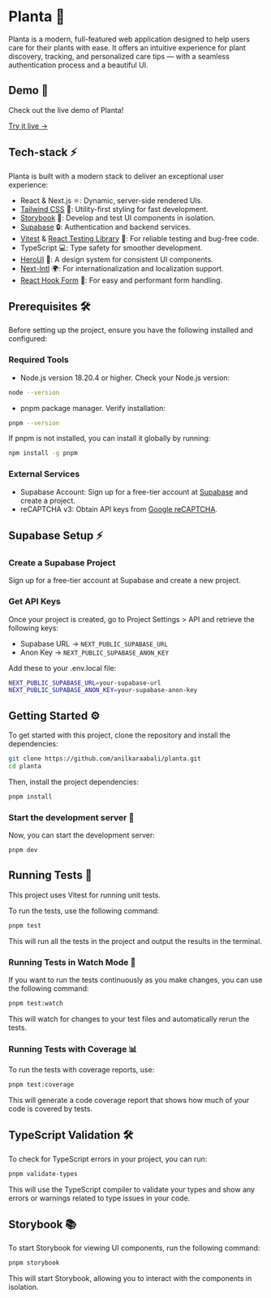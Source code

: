 # Planta 🌿

Planta is a modern, full-featured web application designed to help users care for their plants with ease. It offers an intuitive experience for plant discovery, tracking, and personalized care tips — with a seamless authentication process and a beautiful UI.

## Demo 🎥

Check out the live demo of Planta!

[Try it live →](https://acme-commerce-beta.vercel.app/)

## Tech-stack ⚡

Planta is built with a modern stack to deliver an exceptional user experience:

- React & Next.js ⚛️: Dynamic, server-side rendered UIs.
- [Tailwind CSS](https://tailwindcss.com/) 🌈: Utility-first styling for fast development.
- [Storybook](https://storybook.js.org/) 📖: Develop and test UI components in isolation.
- [Supabase](https://supabase.com/) 🔒: Authentication and backend services.
- [Vitest](https://vitest.dev/) & [React Testing Library](https://testing-library.com/) 🧪: For reliable testing and bug-free code.
- TypeScript 💻: Type safety for smoother development.
- [HeroUI](https://www.heroui.com/) 🎨: A design system for consistent UI components.
- [Next-Intl](https://next-intl.dev/) 🌍: For internationalization and localization support.
- [React Hook Form](https://react-hook-form.com/) 📝: For easy and performant form handling.

## Prerequisites 🛠️

Before setting up the project, ensure you have the following installed and configured:

### Required Tools

- Node.js version 18.20.4 or higher. Check your Node.js version:

```bash
node --version
```

- pnpm package manager. Verify installation:

```bash
pnpm --version
```

If pnpm is not installed, you can install it globally by running:

```bash
npm install -g pnpm
```

### External Services

- Supabase Account: Sign up for a free-tier account at [Supabase](https://supabase.com/) and create a project.
- reCAPTCHA v3: Obtain API keys from [Google reCAPTCHA](https://www.google.com/recaptcha/admin/site/716490403).

## Supabase Setup ⚡

### Create a Supabase Project

Sign up for a free-tier account at Supabase and create a new project.

### Get API Keys

Once your project is created, go to Project Settings > API and retrieve the following keys:

- Supabase URL → `NEXT_PUBLIC_SUPABASE_URL`
- Anon Key → `NEXT_PUBLIC_SUPABASE_ANON_KEY`

Add these to your .env.local file:

```bash
NEXT_PUBLIC_SUPABASE_URL=your-supabase-url
NEXT_PUBLIC_SUPABASE_ANON_KEY=your-supabase-anon-key
```

## Getting Started ⚙️

To get started with this project, clone the repository and install the dependencies:

```bash
git clone https://github.com/anilkaraabali/planta.git
cd planta
```

Then, install the project dependencies:

```bash
pnpm install
```

### Start the development server 🚀

Now, you can start the development server:

```bash
pnpm dev
```

## Running Tests 🧪

This project uses Vitest for running unit tests.

To run the tests, use the following command:

```bash
pnpm test
```

This will run all the tests in the project and output the results in the terminal.

### Running Tests in Watch Mode 👀

If you want to run the tests continuously as you make changes, you can use the following command:

```bash
pnpm test:watch
```

This will watch for changes to your test files and automatically rerun the tests.

### Running Tests with Coverage 📊

To run the tests with coverage reports, use:

```bash
pnpm test:coverage
```

This will generate a code coverage report that shows how much of your code is covered by tests.

## TypeScript Validation 🛠️

To check for TypeScript errors in your project, you can run:

```bash
pnpm validate-types
```

This will use the TypeScript compiler to validate your types and show any errors or warnings related to type issues in your code.

## Storybook 📚

To start Storybook for viewing UI components, run the following command:

```bash
pnpm storybook
```

This will start Storybook, allowing you to interact with the components in isolation.

